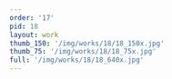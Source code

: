 ```yaml
---
order: '17'
pid: 18
layout: work
thumb_150: '/img/works/18/18_150x.jpg'
thumb_75: '/img/works/18/18_75x.jpg'
full: '/img/works/18/18_640x.jpg'
---
```

